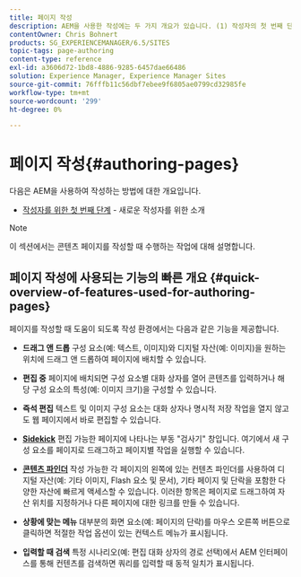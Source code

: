 ```yaml
---
title: 페이지 작성
description: AEM을 사용한 작성에는 두 가지 개요가 있습니다. (1) 작성자의 첫 번째 단계 - 새로운 작성자를 위한 소개 및 (2) 페이지 작성에 대한 빠른 안내 - 주요 작업에 대한 빠른 안내(높은 수준).
contentOwner: Chris Bohnert
products: SG_EXPERIENCEMANAGER/6.5/SITES
topic-tags: page-authoring
content-type: reference
exl-id: a3606d72-1bd8-4886-9285-6457dae66486
solution: Experience Manager, Experience Manager Sites
source-git-commit: 76fffb11c56dbf7ebee9f6805ae0799cd32985fe
workflow-type: tm+mt
source-wordcount: '299'
ht-degree: 0%

---
```


# 페이지 작성{#authoring-pages}

다음은 AEM을 사용하여 작성하는 방법에 대한 개요입니다.

* [작성자를 위한 첫 번째 단계](/help/sites-classic-ui-authoring/classic-page-author-first-steps.md) - 새로운 작성자를 위한 소개

>[!NOTE]
>
>이 섹션에서는 콘텐츠 페이지를 작성할 때 수행하는 작업에 대해 설명합니다. <!-- There are many additional features closely related to page authoring, these are covered under [Site and Page Features](/sites-classic-ui-authoring/classic-feature.md). -->

## 페이지 작성에 사용되는 기능의 빠른 개요 {#quick-overview-of-features-used-for-authoring-pages}

페이지를 작성할 때 도움이 되도록 작성 환경에서는 다음과 같은 기능을 제공합니다.

* **드래그 앤 드롭**
구성 요소(예: 텍스트, 이미지)와 디지털 자산(예: 이미지)을 원하는 위치에 드래그 앤 드롭하여 페이지에 배치할 수 있습니다.

* **편집 중**
페이지에 배치되면 구성 요소별 대화 상자를 열어 콘텐츠를 입력하거나 해당 구성 요소의 특성(예: 이미지 크기)을 구성할 수 있습니다.

* **즉석 편집**
텍스트 및 이미지 구성 요소는 대화 상자나 명시적 저장 작업을 열지 않고도 웹 페이지에서 바로 편집할 수 있습니다.

* **[Sidekick](/help/sites-classic-ui-authoring/classic-page-author-env-tools.md#sidekickclassicui)**
편집 가능한 페이지에 나타나는 부동 &quot;검사기&quot; 창입니다. 여기에서 새 구성 요소를 페이지로 드래그하고 페이지별 작업을 실행할 수 있습니다.

* **[콘텐츠 파인더](/help/sites-classic-ui-authoring/classic-page-author-env-tools.md#thecontentfinderclassicui)**
작성 가능한 각 페이지의 왼쪽에 있는 컨텐츠 파인더를 사용하여 디지털 자산(예: 기타 이미지, Flash 요소 및 문서), 기타 페이지 및 단락을 포함한 다양한 자산에 빠르게 액세스할 수 있습니다. 이러한 항목은 페이지로 드래그하여 자산 위치를 지정하거나 다른 페이지에 대한 링크를 만들 수 있습니다.

* **상황에 맞는 메뉴**
대부분의 화면 요소(예: 페이지의 단락)를 마우스 오른쪽 버튼으로 클릭하면 적절한 작업 옵션이 있는 컨텍스트 메뉴가 표시됩니다.

* **입력할 때 검색**
특정 시나리오(예: 편집 대화 상자의 경로 선택)에서 AEM 인터페이스를 통해 컨텐츠를 검색하면 쿼리를 입력할 때 동적 일치가 표시됩니다.
